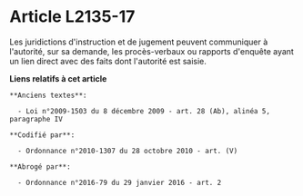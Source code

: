 # Article L2135-17

Les juridictions d'instruction et de jugement peuvent communiquer à l'autorité, sur sa demande, les procès-verbaux ou
rapports d'enquête ayant un lien direct avec des faits dont l'autorité est saisie.

**Liens relatifs à cet article**

	**Anciens textes**:

	  - Loi n°2009-1503 du 8 décembre 2009 - art. 28 (Ab), alinéa 5, paragraphe IV

	**Codifié par**:

	  - Ordonnance n°2010-1307 du 28 octobre 2010 - art. (V)

	**Abrogé par**:

	  - Ordonnance n°2016-79 du 29 janvier 2016 - art. 2
